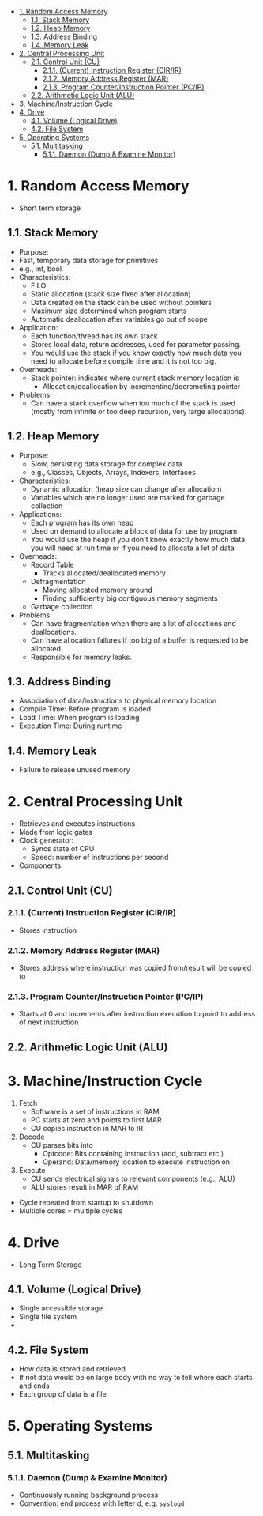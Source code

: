 - [1. Random Access Memory](#1-random-access-memory)
  - [1.1. Stack Memory](#11-stack-memory)
  - [1.2. Heap Memory](#12-heap-memory)
  - [1.3. Address Binding](#13-address-binding)
  - [1.4. Memory Leak](#14-memory-leak)
- [2. Central Processing Unit](#2-central-processing-unit)
  - [2.1. Control Unit (CU)](#21-control-unit-cu)
    - [2.1.1. (Current) Instruction Register (CIR/IR)](#211-current-instruction-register-cirir)
    - [2.1.2. Memory Address Register (MAR)](#212-memory-address-register-mar)
    - [2.1.3. Program Counter/Instruction Pointer (PC/IP)](#213-program-counterinstruction-pointer-pcip)
  - [2.2. Arithmetic Logic Unit (ALU)](#22-arithmetic-logic-unit-alu)
- [3. Machine/Instruction Cycle](#3-machineinstruction-cycle)
- [4. Drive](#4-drive)
  - [4.1. Volume (Logical Drive)](#41-volume-logical-drive)
  - [4.2. File System](#42-file-system)
- [5. Operating Systems](#5-operating-systems)
  - [5.1. Multitasking](#51-multitasking)
    - [5.1.1. Daemon (Dump & Examine Monitor)](#511-daemon-dump--examine-monitor)

# 1. Random Access Memory
- Short term storage
## 1.1. Stack Memory
- Purpose:
- Fast, temporary data storage for primitives
- e.g., int, bool
- Characteristics:
  - FILO
  - Static allocation (stack size fixed after allocation)
  - Data created on the stack can be used without pointers
  - Maximum size determined when program starts
  - Automatic deallocation after variables go out of scope
- Application:
  - Each function/thread has its own stack
  - Stores local data, return addresses, used for parameter passing.
  - You would use the stack if you know exactly how much data you need to allocate before compile time and it is not too big.
- Overheads:
  - Stack pointer: indicates where current stack memory location is
    - Allocation/deallocation by incrementing/decremeting pointer
- Problems:
  - Can have a stack overflow when too much of the stack is used (mostly from infinite or too deep recursion, very large allocations).

## 1.2. Heap Memory
- Purpose:
  - Slow, persisting data storage for complex data
  - e.g., Classes, Objects, Arrays, Indexers, Interfaces
- Characteristics:
  - Dynamic allocation (heap size can change after allocation)
  - Variables which are no longer used are marked for garbage collection
- Applications:
  - Each program has its own heap
  - Used on demand to allocate a block of data for use by program
  - You would use the heap if you don't know exactly how much data you will need at run time or if you need to allocate a lot of data
- Overheads:
  - Record Table
    - Tracks allocated/deallocated memory
  - Defragmentation
    - Moving allocated memory around
    - Finding sufficiently big contiguous memory segments
  - Garbage collection
- Problems:
  - Can have fragmentation when there are a lot of allocations and deallocations.
  - Can have allocation failures if too big of a buffer is requested to be allocated.
  - Responsible for memory leaks.
## 1.3. Address Binding
- Association of data/instructions to physical memory location
- Compile Time: Before program is loaded 
- Load Time: When program is loading
- Execution Time: During runtime
## 1.4. Memory Leak
- Failure to release unused memory


# 2. Central Processing Unit
- Retrieves and executes instructions
- Made from logic gates
- Clock generator:
  - Syncs state of CPU
  - Speed: number of instructions per second
- Components:
## 2.1. Control Unit (CU)
### 2.1.1. (Current) Instruction Register (CIR/IR)
- Stores instruction 
### 2.1.2. Memory Address Register (MAR)
- Stores address where instruction was copied from/result will be copied to
### 2.1.3. Program Counter/Instruction Pointer (PC/IP)
- Starts at 0 and increments after instruction execution to point to address of next instruction
## 2.2. Arithmetic Logic Unit (ALU)

# 3. Machine/Instruction Cycle
1. Fetch
   - Software is a set of instructions in RAM
   - PC starts at zero and points to first MAR
   - CU copies instruction in MAR to IR
2. Decode
   - CU parses bits into 
     - Optcode: Bits containing instruction (add, subtract etc.)
     - Operand: Data/memory location to execute instruction on
3. Execute
   - CU sends electrical signals to relevant components (e.g., ALU)
   - ALU stores result in MAR of RAM
- Cycle repeated from startup to shutdown
- Multiple cores = multiple cycles

# 4. Drive
- Long Term Storage
## 4.1. Volume (Logical Drive)
- Single accessible storage 
- Single file system
- 
## 4.2. File System
- How data is stored and retrieved
- If not data would be on large body with no way to tell where each starts and ends
- Each group of data is a file

# 5. Operating Systems
## 5.1. Multitasking
### 5.1.1. Daemon (Dump & Examine Monitor)  
- Continuously running background process 
- Convention: end process with letter d, e.g. `syslogd`